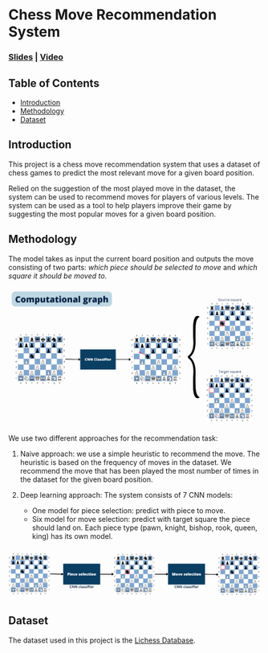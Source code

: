 # Chess Move Recommendation System

### [Slides](https://www.canva.com/design/DAGFWP1HHR8/9TBXOGHavgasczsq5ZNkFw/edit?utm_content=DAGFWP1HHR8&utm_campaign=designshare&utm_medium=link2&utm_source=sharebutton) | [Video](https://youtu.be/KGNI8Q98qoY)

## Table of Contents

- [Introduction](#introduction)
- [Methodology](#methodology)
- [Dataset](#dataset)

## Introduction

This project is a chess move recommendation system that uses a dataset of chess games to predict the most relevant move for a given board position.

Relied on the suggestion of the most played move in the dataset, the system can be used to recommend moves for players of various levels. The system can be used as a tool to help players improve their game by suggesting the most popular moves for a given board position.

## Methodology

The model takes as input the current board position and outputs the move consisting of two parts: _which piece should be selected to move_ and _which square it should be moved to_.

![Computational graph](docs\image1.png)

We use two different approaches for the recommendation task:

1. Naive approach: we use a simple heuristic to recommend the move. The heuristic is based on the frequency of moves in the dataset. We recommend the move that has been played the most number of times in the dataset for the given board position.

2. Deep learning approach: The system consists of 7 CNN models:
   - One model for piece selection: predict with piece to move.
   - Six model for move selection: predict with target square the piece should land on. Each piece type (pawn, knight, bishop, rook, queen, king) has its own model.

![alt text](docs/image2.png)

## Dataset

The dataset used in this project is the [Lichess Database](https://www.kaggle.com/datasets/shkarupylomaxim/chess-games-dataset-lichess-2017-may).
